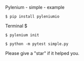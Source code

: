 Pylenium - simple - example
```
$ pip install pyleniumio
```
Terminal $ 
```
$ pylenium init 
```
```
$ python -m pytest simple.py
```
Please give a "star" if it helped you.



